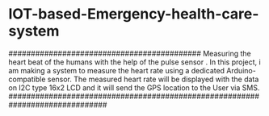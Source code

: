 # IOT-based-Emergency-health-care-system
###########################################
Measuring the heart beat of the humans with the help of the pulse sensor .
In this project, i am making a system to measure the heart rate
using a dedicated Arduino-compatible sensor. 
The measured heart rate will be displayed with the data on I2C type 16x2
LCD and it will send the GPS location to the User via SMS.
##############################################################################

